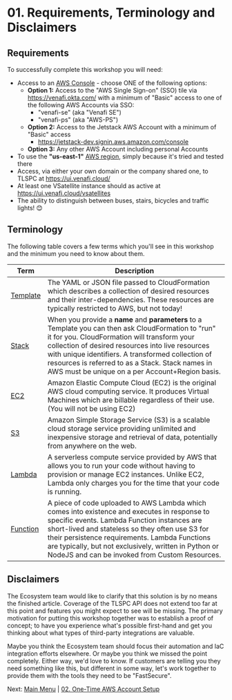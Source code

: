 # 01. Requirements, Terminology and Disclaimers

## Requirements

To successfully complete this workshop you will need:

- Access to an [AWS Console](https://aws.amazon.com/console/) - choose ONE of the following options:
  - **Option 1:** Access to the "AWS Single Sign-on" (SSO) tile via https://venafi.okta.com/ with a minimum of "Basic" access to one of the following AWS Accounts via SSO:
    - "venafi-se" (aka "Venafi SE")
    - "venafi-ps" (aka "AWS-PS")
  - **Option 2:** Access to the Jetstack AWS Account with a minimum of "Basic" access
    - https://jetstack-dev.signin.aws.amazon.com/console
  - **Option 3:** Any other AWS Account including personal Accounts
- To use the **"us-east-1"** [AWS region](https://aws.amazon.com/about-aws/global-infrastructure/regions_az/), simply because it's tried and tested there
- Access, via either your own domain or the company shared one, to TLSPC at https://ui.venafi.cloud/
- At least one VSatellite instance should as active at https://ui.venafi.cloud/vsatellites
- The ability to distinguish between buses, stairs, bicycles and traffic lights! 😊

## Terminology

The following table covers a few terms which you'll see in this workshop and the minimum you need to know about them.

| Term  | Description |
| - | - |
| [Template](https://docs.aws.amazon.com/AWSCloudFormation/latest/UserGuide/template-guide.html) | The YAML or JSON file passed to CloudFormation which describes a collection of desired resources and their inter-dependencies. These resources are typically restricted to AWS, but not today! |
| [Stack](https://docs.aws.amazon.com/AWSCloudFormation/latest/UserGuide/stacks.html) | When you provide a **name** and **parameters** to a Template you can then ask CloudFormation to "run" it for you. CloudFormation will transform your collection of desired resources into live resources with unique identifiers. A transformed collection of resources is referred to as a Stack. Stack names in AWS must be unique on a per Account+Region basis. |
| [EC2](https://aws.amazon.com/ec2) | Amazon Elastic Compute Cloud (EC2) is the original AWS cloud computing service. It produces Virtual Machines which are billable regardless of their use. (You will not be using EC2) |
| [S3](https://aws.amazon.com/s3) | Amazon Simple Storage Service (S3) is a scalable cloud storage service providing unlimited and inexpensive storage and retrieval of data, potentially from anywhere on the web. |
| [Lambda](https://aws.amazon.com/lambda) | A serverless compute service provided by AWS that allows you to run your code without having to provision or manage EC2 instances. Unlike EC2, Lambda only charges you for the time that your code is running. |
| [Function](https://docs.aws.amazon.com/lambda/latest/dg/gettingstarted-concepts.html#gettingstarted-concepts-function) | A piece of code uploaded to AWS Lambda which comes into existence and executes in response to specific events. Lambda Function instances are short-lived and stateless so they often use S3 for their persistence requirements. Lambda Functions are typically, but not exclusively, written in Python or NodeJS and can be invoked from Custom Resources. |

## Disclaimers

The Ecosystem team would like to clarify that this solution is by no means the finished article.
Coverage of the TLSPC API does not extend too far at this point and features you might expect to see will be missing.
The primary motivation for putting this workshop together was to establish a proof of concept; to have you experience what's possible first-hand and get you thinking about what types of third-party integrations are valuable.

Maybe you think the Ecosystem team should focus their automation and IaC integration efforts elsewhere.
Or maybe you think we missed the point completely.
Either way, we'd love to know.
If customers are telling you they need something like this, but different in some way, let's work together to provide them with the tools they need to be "FastSecure".

Next: [Main Menu](../README.md) | [02. One-Time AWS Account Setup](../02-one-time-aws-account-setup/README.md)